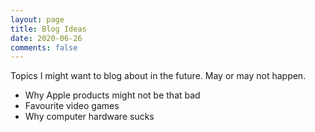 ```yaml
---
layout: page
title: Blog Ideas
date: 2020-06-26
comments: false
---
```


Topics I might want to blog about in the future. May or may not happen.

* Why Apple products might not be that bad
* Favourite video games
* Why computer hardware sucks

